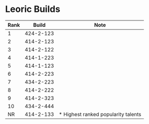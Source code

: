 # Leoric Builds

Rank | Build     | Note
---- | -----     | ----
  1  | 424-2-123 | 
  2  | 414-2-123 | 
  3  | 414-2-122 | 
  4  | 414-1-223 | 
  5  | 414-1-123 | 
  6  | 414-2-223 | 
  7  | 434-2-223 | 
  8  | 414-2-222 | 
  9  | 414-2-323 | 
  10 | 434-2-444 | 
  NR | 414-2-133 | * Highest ranked popularity talents
